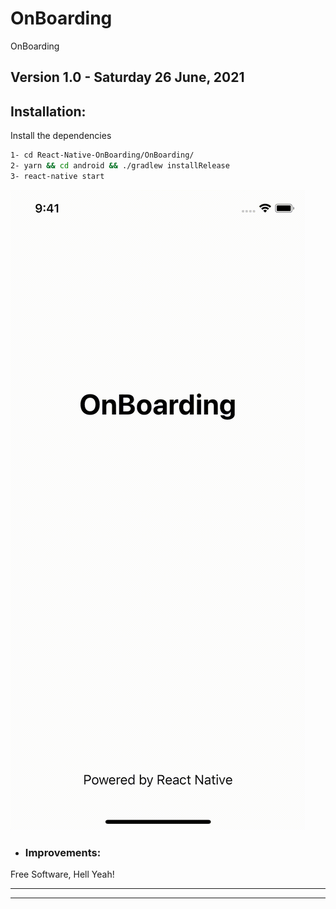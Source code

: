 # OnBoarding

OnBoarding

## **Version 1.0 - Saturday 26 June, 2021**

## Installation:

Install the dependencies

```sh
1- cd React-Native-OnBoarding/OnBoarding/
2- yarn && cd android && ./gradlew installRelease
3- react-native start
```

[![test](https://github.com/samrezikram/React-Native-OnBoarding/blob/master/Common/simpleWallet.gif)](https://www.linkedin.com/in/samrezikram/)


* ### Improvements:


Free Software, Hell Yeah!

---------------------------------------------------------------------------------
---------------------------------------------------------------------------------
